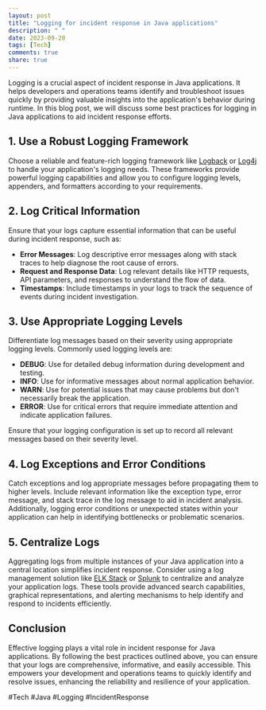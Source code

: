 ```yaml
---
layout: post
title: "Logging for incident response in Java applications"
description: " "
date: 2023-09-20
tags: [Tech]
comments: true
share: true
---
```


Logging is a crucial aspect of incident response in Java applications. It helps developers and operations teams identify and troubleshoot issues quickly by providing valuable insights into the application's behavior during runtime. In this blog post, we will discuss some best practices for logging in Java applications to aid incident response efforts.

## 1. Use a Robust Logging Framework

Choose a reliable and feature-rich logging framework like [Logback](http://logback.qos.ch/) or [Log4j](https://logging.apache.org/log4j/2.x/) to handle your application's logging needs. These frameworks provide powerful logging capabilities and allow you to configure logging levels, appenders, and formatters according to your requirements.

## 2. Log Critical Information

Ensure that your logs capture essential information that can be useful during incident response, such as:

- **Error Messages**: Log descriptive error messages along with stack traces to help diagnose the root cause of errors.
- **Request and Response Data**: Log relevant details like HTTP requests, API parameters, and responses to understand the flow of data.
- **Timestamps**: Include timestamps in your logs to track the sequence of events during incident investigation.

## 3. Use Appropriate Logging Levels

Differentiate log messages based on their severity using appropriate logging levels. Commonly used logging levels are:

- **DEBUG**: Use for detailed debug information during development and testing.
- **INFO**: Use for informative messages about normal application behavior.
- **WARN**: Use for potential issues that may cause problems but don't necessarily break the application.
- **ERROR**: Use for critical errors that require immediate attention and indicate application failures.

Ensure that your logging configuration is set up to record all relevant messages based on their severity level.

## 4. Log Exceptions and Error Conditions

Catch exceptions and log appropriate messages before propagating them to higher levels. Include relevant information like the exception type, error message, and stack trace in the log message to aid in incident analysis. Additionally, logging error conditions or unexpected states within your application can help in identifying bottlenecks or problematic scenarios.

## 5. Centralize Logs

Aggregating logs from multiple instances of your Java application into a central location simplifies incident response. Consider using a log management solution like [ELK Stack](https://www.elastic.co/what-is/elk-stack) or [Splunk](https://www.splunk.com/) to centralize and analyze your application logs. These tools provide advanced search capabilities, graphical representations, and alerting mechanisms to help identify and respond to incidents efficiently.

## Conclusion

Effective logging plays a vital role in incident response for Java applications. By following the best practices outlined above, you can ensure that your logs are comprehensive, informative, and easily accessible. This empowers your development and operations teams to quickly identify and resolve issues, enhancing the reliability and resilience of your application.

#Tech #Java #Logging #IncidentResponse